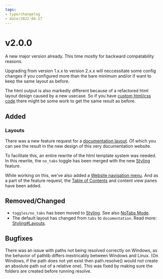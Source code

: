 ```yaml
---
tags:
- type/changelog
- date/2022-04-17
---
```

   
# v2.0.0   
A new major version already. This time mostly for backward compatability reasons.    
   
Upgrading from version 1.x.x to version 2.x.x will neccessitate some config changes if you configured more than the bare minimum and/or if want to keep the same layout as before.   
   
The html output is also markedly different because of a refactored html layout design caused by a new usecase. So if you have [custom html/css code](../Configurations/Styling/Edit%20HTML%2C%20CSS%2C%20JS.md) there might be some work to get the same result as before.   
   
## Added   
### Layouts   
There was a new feature request for a [documentation layout](../Configurations/Styling/Styling.md#documentation). Of which you can see the result in the new design of this very documentation website.    
   
To facilitate this, an entire rewrite of the html template system was needed. In this rewrite, the `no_tabs` toggle has been merged with the new [Styling](../Configurations/Styling/Styling.md) feature.    
   
While working on this, we've also added a [Website navigation menu](../Configurations/Website%20navigation%20menu.md). And as a part of the feature request, the [Table of Contents](../Configurations/Styling/Styling.md#table-of-contents) and content view panes have been added.   
   
## Removed/Changed   
   
- `toggles/no_tabs` has been moved to [Styling](../Configurations/Styling/Styling.md). See also [NoTabs Mode](../Configurations/NoTabs%20Mode.md).   
- The default layout has changed from `tabs` to `documentation`. Read more: [Styling#Layouts](../Configurations/Styling/Styling.md#layouts).   
   
## Bugfixes   
There was an issue with paths not being resolved correctly on Windows, as the behavior of pathlib differs inextricably between Windows and Linux. (On Windows, if the path does not yet exist then path.resolve() would not create an absolute path out of a relative one). This was fixed by making sure the folders are created before running resolve.